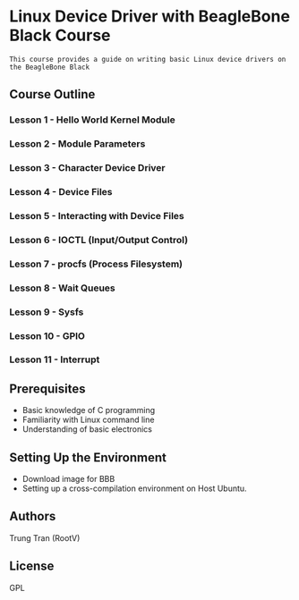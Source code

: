 # Linux Device Driver with BeagleBone Black Course
    This course provides a guide on writing basic Linux device drivers on the BeagleBone Black
## Course Outline
### Lesson 1    - Hello World Kernel Module
### Lesson 2    - Module Parameters
### Lesson 3    - Character Device Driver
### Lesson 4    - Device Files
### Lesson 5     - Interacting with Device Files
### Lesson 6    - IOCTL (Input/Output Control)
### Lesson 7    - procfs (Process Filesystem)
### Lesson 8    - Wait Queues
### Lesson 9    - Sysfs
### Lesson 10   - GPIO
### Lesson 11   - Interrupt
## Prerequisites
- Basic knowledge of C programming
- Familiarity with Linux command line
- Understanding of basic electronics
## Setting Up the Environment
- Download image for BBB
- Setting up a cross-compilation environment on Host Ubuntu.
## Authors
Trung Tran (RootV)
## License
GPL